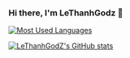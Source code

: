 ### Hi there, I'm LeThanhGodz 👋


[![Most Used Languages](https://github-readme-stats.vercel.app/api?username=LeThanhGodz&show_icons=true&theme=dracula)](https://github.com/LeThanhGodz)

[![LeThanhGodZ's GitHub stats](https://github-readme-stats.vercel.app/api/top-langs/?username=LeThanhGodz&layout=compact&theme=dracula&hide_langs_below=1)](https://github.com/LeThanhGodz)
